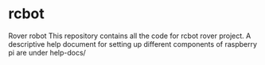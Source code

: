 # rcbot
Rover robot
This repository contains all the code for rcbot rover project.
A descriptive help document for setting up different components of raspberry pi
are under help-docs/
